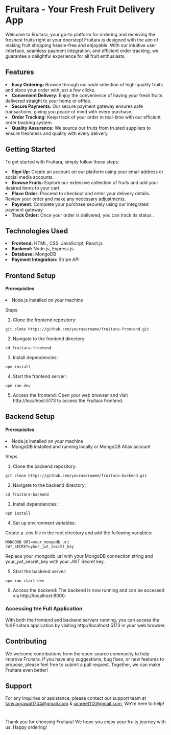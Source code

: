 # Fruitara - Your Fresh Fruit Delivery App

Welcome to Fruitara, your go-to platform for ordering and receiving the freshest fruits right at your doorstep! Fruitara is designed with the aim of making fruit shopping hassle-free and enjoyable. With our intuitive user interface, seamless payment integration, and efficient order tracking, we guarantee a delightful experience for all fruit enthusiasts.

## Features
<li><b>Easy Ordering:</b> Browse through our wide selection of high-quality fruits and place your order with just a few clicks.</li>
<li><b>Convenient Delivery:</b> Enjoy the convenience of having your fresh fruits delivered straight to your home or office.</li>
<li><b>Secure Payments:</b> Our secure payment gateway ensures safe transactions, giving you peace of mind with every purchase.</li>
<li><b>Order Tracking:</b> Keep track of your order in real-time with our efficient order tracking system.</li>
<li><b>Quality Assurance:</b> We source our fruits from trusted suppliers to ensure freshness and quality with every delivery.</li>


## Getting Started

To get started with Fruitara, simply follow these steps:

<li><b>Sign Up:</b> Create an account on our platform using your email address or social media accounts.</li>
<li><b>Browse Fruits:</b> Explore our extensive collection of fruits and add your desired items to your cart.</li>
<li><b>Place Order:</b> Proceed to checkout and enter your delivery details. Review your order and make any necessary adjustments.</li>
<li><b>Payment:</b> Complete your purchase securely using our integrated payment gateway.</li>
<li><b>Track Order:</b> Once your order is delivered, you can track its status .</li>

## Technologies Used
<li><b>Frontend:</b> HTML, CSS, JavaScript, React.js</li>
<li><b>Backend:</b> Node.js, Express.js</li>
<li><b>Database:</b> MongoDB</li>
<li><b>Payment Integration:</b> Stripe API</li>

## Frontend Setup

#### Prerequisites

<li>Node.js installed on your machine</li>

Steps

1. Clone the frontend repository:
```
git clone https://github.com/yourusername/fruitara-frontend.git
```

2. Navigate to the frontend directory:
```
cd fruitara-frontend
```

3. Install dependencies:
```
npm install
```

4. Start the frontend server :
```
npm run dev
```

5. Access the frontend:
Open your web browser and visit http://localhost:5173 to access the Fruitara frontend.


## Backend Setup

#### Prerequisites
<li>Node.js installed on your machine</li>
<li>MongoDB installed and running locally or MongoDB Atlas account</li>

Steps

1. Clone the backend repository:
```
git clone https://github.com/yourusername/fruitara-backend.git
```

2. Navigate to the backend directory:
```
cd fruitara-backend
```

3. Install dependencies:
```
npm install
```

4. Set up environment variables:

Create a .env file in the root directory and add the following variables:
```
MONGODB_URI=your_mongodb_uri
JWT_SECRET=your_jwt_secret_key
```
Replace your_mongodb_uri with your MongoDB connection string and your_jwt_secret_key with your JWT Secret key.

5. Start the backend server:
```
npm run start-dev
```

6. Access the backend:
The backend is now running and can be accessed via http://localhost:8000.


### Accessing the Full Application
With both the frontend and backend servers running, you can access the full Fruitara application by visiting http://localhost:5173 in your web browser.

## Contributing
We welcome contributions from the open-source community to help improve Fruitara. If you have any suggestions, bug fixes, or new features to propose, please feel free to submit a pull request. Together, we can make Fruitara even better!

## Support
For any inquiries or assistance, please contact our support team at tanviagrawal1704@gmail.com & jainreet112@gmail.com,  We're here to help!


#
 
Thank you for choosing Fruitara! We hope you enjoy your fruity journey with us. Happy ordering! 
